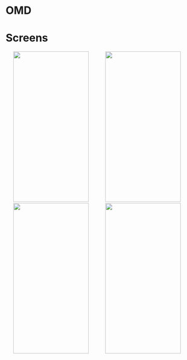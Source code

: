 # OMD

Screens
================


<p float="left" >

<img src="https://user-images.githubusercontent.com/37122820/59449830-2ef1ec80-8e08-11e9-87a7-c115213928a0.png" width="200" height="400" hspace="20">

<img src="https://user-images.githubusercontent.com/37122820/59449831-2ef1ec80-8e08-11e9-916f-64cadffce606.png" width="200" height="400" hspace="20">
      
<img src="https://user-images.githubusercontent.com/37122820/59449829-2ef1ec80-8e08-11e9-86d7-0e1f45fcd6f2.png" width="200" height="400" hspace="20">
     
<img src="https://user-images.githubusercontent.com/37122820/59449832-2f8a8300-8e08-11e9-9d37-d15485b824dc.png" width="200" height="400" hspace="20">

     
</p>
